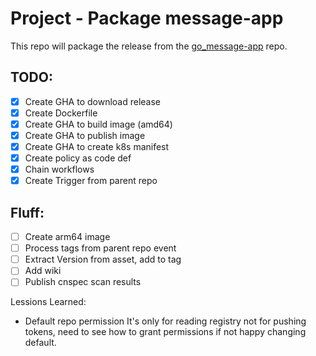 # Project - Package message-app

This repo will package the release from the [go_message-app](https://github.com/username-is-already-taken2/go_message-app) repo.

## TODO:
- [x] Create GHA to download release
- [x] Create Dockerfile
- [x] Create GHA to build image (amd64)
- [x] Create GHA to publish image
- [x] Create GHA to create k8s manifest
- [x] Create policy as code def
- [x] Chain workflows
- [x] Create Trigger from parent repo

## Fluff:
- [ ] Create arm64 image
- [ ] Process tags from parent repo event
- [ ] Extract Version from asset, add to tag
- [ ] Add wiki
- [ ] Publish cnspec scan results

Lessions Learned:
- Default repo permission
    It's only for reading registry not for pushing tokens, need to see how to grant permissions if not happy changing default.
